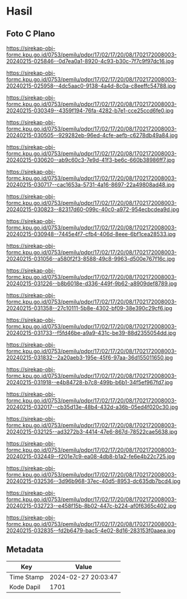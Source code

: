 # Hasil

## Foto C Plano

https://sirekap-obj-formc.kpu.go.id/0753/pemilu/pdpr/17/02/17/20/08/1702172008003-20240215-025846--0d7ea0a1-8920-4c93-b30c-7f7c9f97dc16.jpg

https://sirekap-obj-formc.kpu.go.id/0753/pemilu/pdpr/17/02/17/20/08/1702172008003-20240215-025958--4dc5aac0-9138-4a4d-8c0a-c8eeffc54788.jpg

https://sirekap-obj-formc.kpu.go.id/0753/pemilu/pdpr/17/02/17/20/08/1702172008003-20240215-030349--4359f194-76fa-4282-b7e1-cce25ccd6fe0.jpg

https://sirekap-obj-formc.kpu.go.id/0753/pemilu/pdpr/17/02/17/20/08/1702172008003-20240215-030505--929282eb-96ed-4cfe-aefb-c6278db49a84.jpg

https://sirekap-obj-formc.kpu.go.id/0753/pemilu/pdpr/17/02/17/20/08/1702172008003-20240215-030620--ab9c60c3-7e9d-41f3-be6c-660b38986ff7.jpg

https://sirekap-obj-formc.kpu.go.id/0753/pemilu/pdpr/17/02/17/20/08/1702172008003-20240215-030717--cac1653a-5731-4a16-8697-22a49808ad48.jpg

https://sirekap-obj-formc.kpu.go.id/0753/pemilu/pdpr/17/02/17/20/08/1702172008003-20240215-030823--82317d60-099c-40c0-a972-954ecbcdea9d.jpg

https://sirekap-obj-formc.kpu.go.id/0753/pemilu/pdpr/17/02/17/20/08/1702172008003-20240215-030948--7445e4f7-cfb4-406d-8eee-6bf1cea28533.jpg

https://sirekap-obj-formc.kpu.go.id/0753/pemilu/pdpr/17/02/17/20/08/1702172008003-20240215-031056--a580f2f3-8588-49c8-9963-d500e767f16c.jpg

https://sirekap-obj-formc.kpu.go.id/0753/pemilu/pdpr/17/02/17/20/08/1702172008003-20240215-031226--b8b6018e-d336-449f-9b62-a8909def8789.jpg

https://sirekap-obj-formc.kpu.go.id/0753/pemilu/pdpr/17/02/17/20/08/1702172008003-20240215-031358--27c10111-5b8e-4302-bf09-38e390c29cf6.jpg

https://sirekap-obj-formc.kpu.go.id/0753/pemilu/pdpr/17/02/17/20/08/1702172008003-20240215-031733--f5fd46be-a9a9-431c-be39-88d2355054dd.jpg

https://sirekap-obj-formc.kpu.go.id/0753/pemilu/pdpr/17/02/17/20/08/1702172008003-20240215-031832--2a20aeb3-195e-45f6-97aa-36d155011650.jpg

https://sirekap-obj-formc.kpu.go.id/0753/pemilu/pdpr/17/02/17/20/08/1702172008003-20240215-031918--e4b84728-b7c8-499b-b6b1-34f5ef967fd7.jpg

https://sirekap-obj-formc.kpu.go.id/0753/pemilu/pdpr/17/02/17/20/08/1702172008003-20240215-032017--cb35d13e-48b4-432d-a36b-05ed4f020c30.jpg

https://sirekap-obj-formc.kpu.go.id/0753/pemilu/pdpr/17/02/17/20/08/1702172008003-20240215-032125--ad3272b3-4414-47e6-867d-78522cae5638.jpg

https://sirekap-obj-formc.kpu.go.id/0753/pemilu/pdpr/17/02/17/20/08/1702172008003-20240215-032449--f201e7c9-ea08-4db8-b1a2-fe6e4b22c725.jpg

https://sirekap-obj-formc.kpu.go.id/0753/pemilu/pdpr/17/02/17/20/08/1702172008003-20240215-032536--3d96b968-37ec-40d5-8953-dc635db7bcd4.jpg

https://sirekap-obj-formc.kpu.go.id/0753/pemilu/pdpr/17/02/17/20/08/1702172008003-20240215-032723--e458f15b-8b02-447c-b224-af0f6365c402.jpg

https://sirekap-obj-formc.kpu.go.id/0753/pemilu/pdpr/17/02/17/20/08/1702172008003-20240215-032835--fd2b6479-bac5-4e02-8d16-283153f0aaea.jpg


## Metadata

| Key        | Value               |
| ---------- | ------------------- |
| Time Stamp | 2024-02-27 20:03:47 |
| Kode Dapil | 1701                |



